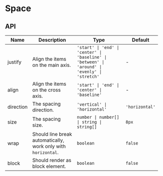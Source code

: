 # Space

<code src="./demos/index.tsx"></code>

## API

| Name      | Description                                                   | Type                                                                                           | Default        |
| --------- | ------------------------------------------------------------- | ---------------------------------------------------------------------------------------------- | -------------- |
| justify   | Align the items on the main axis.                             | `'start' \| 'end' \| 'center' \| 'baseline' \| 'between' \| 'around' \| 'evenly' \| 'stretch'` | -              |
| align     | Align the items on the cross axis.                            | `'start' \| 'end' \| 'center' \| 'baseline'`                                                   | -              |
| direction | The spacing direction.                                        | `'vertical' \| 'horizontal'`                                                                   | `'horizontal'` |
| size      | The spacing size.                                             | `number \| number[] \| string \| string[]`                                                     | `8px`          |
| wrap      | Should line break automatically, work only with `horizontal`. | `boolean`                                                                                      | `false`        |
| block     | Should render as block element.                               | `boolean`                                                                                      | `false`        |
